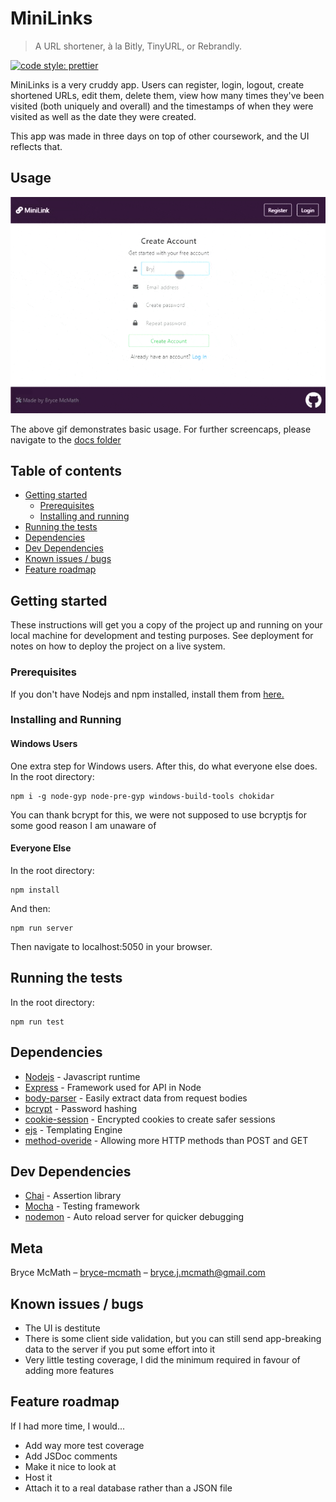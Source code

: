 # MiniLinks

> A URL shortener, à la Bitly, TinyURL, or Rebrandly.

<!-- Badges  -->

[![code style: prettier](https://img.shields.io/badge/code_style-prettier-ff69b4.svg)](https://github.com/prettier/prettier)

MiniLinks is a very cruddy app. Users can register, login, logout, create shortened URLs, edit them, delete them, view how many times they've been visited (both uniquely and overall) and the timestamps of when they were visited as well as the date they were created.

This app was made in three days on top of other coursework, and the UI reflects that.

## Usage

![MiniLinks](https://raw.githubusercontent.com/bryce-mcmath/MiniLinks/master/docs/demo.gif)

The above gif demonstrates basic usage. For further screencaps, please navigate to the [docs folder](https://github.com/bryce-mcmath/MiniLinks/tree/master/docs)

## Table of contents

- [Getting started](#getting-started)
  - [Prerequisites](#prerequisites)
  - [Installing and running](#installing-and-running)
- [Running the tests](#running-the-tests)
- [Dependencies](#dependencies)
- [Dev Dependencies](#dev-dependencies)
- [Known issues / bugs](#known-issues-/-bugs)
- [Feature roadmap](#feature-roadmap)

## Getting started

These instructions will get you a copy of the project up and running on your local machine for development and testing purposes. See deployment for notes on how to deploy the project on a live system.

### Prerequisites

If you don't have Nodejs and npm installed, install them from [here.](https://nodejs.org/en/)

### Installing and Running

#### Windows Users

One extra step for Windows users. After this, do what everyone else does. In the root directory:

```
npm i -g node-gyp node-pre-gyp windows-build-tools chokidar
```

You can thank bcrypt for this, we were not supposed to use bcryptjs for some good reason I am unaware of

#### Everyone Else

In the root directory:

```
npm install
```

And then:

```
npm run server
```

Then navigate to localhost:5050 in your browser.

## Running the tests

In the root directory:

```
npm run test
```

## Dependencies

- [Nodejs](https://nodejs.org/en/) - Javascript runtime
- [Express](https://expressjs.com/) - Framework used for API in Node
- [body-parser](https://www.npmjs.com/package/body-parser) - Easily extract data from request bodies
- [bcrypt](https://www.npmjs.com/package/bcrypt) - Password hashing
- [cookie-session](https://www.npmjs.com/package/cookie-session) - Encrypted cookies to create safer sessions
- [ejs](https://www.ejs.co) - Templating Engine
- [method-overide](https://www.npmjs.com/package/method-override) - Allowing more HTTP methods than POST and GET

## Dev Dependencies

- [Chai](https://www.chaijs.com) - Assertion library
- [Mocha](https://www.mochajs.org) - Testing framework
- [nodemon](https://www.nodemon.io) - Auto reload server for quicker debugging

## Meta

Bryce McMath – [bryce-mcmath](https://github.com/bryce-mcmath) – [bryce.j.mcmath@gmail.com](mailto:bryce.j.mcmath@gmail.com)

## Known issues / bugs

- The UI is destitute
- There is some client side validation, but you can still send app-breaking data to the server if you put some effort into it
- Very little testing coverage, I did the minimum required in favour of adding more features

## Feature roadmap

If I had more time, I would...

- Add way more test coverage
- Add JSDoc comments
- Make it nice to look at
- Host it
- Attach it to a real database rather than a JSON file
